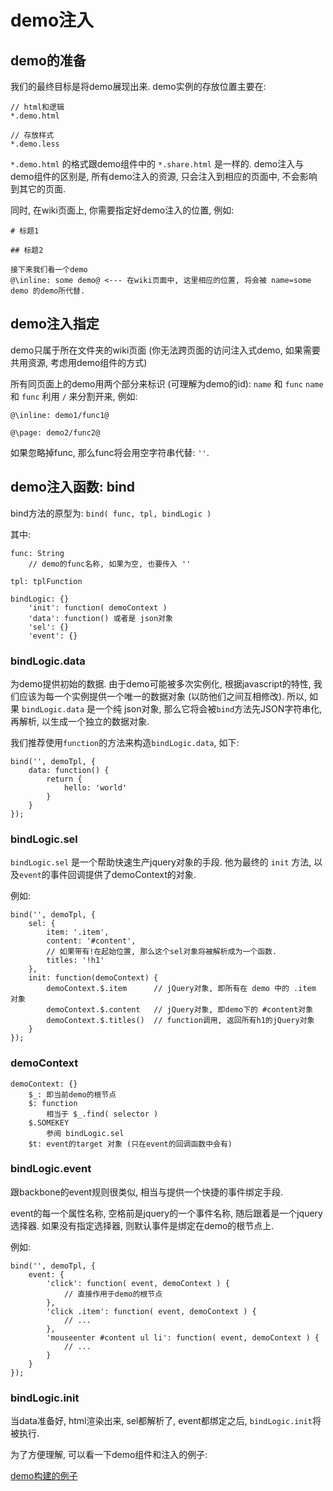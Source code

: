 # demo注入

## demo的准备

我们的最终目标是将demo展现出来. demo实例的存放位置主要在:

    // html和逻辑
    *.demo.html
    
    // 存放样式
    *.demo.less

`*.demo.html` 的格式跟demo组件中的 `*.share.html` 是一样的. demo注入与demo组件的区别是, 所有demo注入的资源, 只会注入到相应的页面中, 
不会影响到其它的页面.   

同时, 在wiki页面上, 你需要指定好demo注入的位置, 例如:

```
# 标题1

## 标题2

接下来我们看一个demo
@\inline: some demo@ <--- 在wiki页面中, 这里相应的位置, 将会被 name=some demo 的demo所代替.
```
    
## demo注入指定    

demo只属于所在文件夹的wiki页面 (你无法跨页面的访问注入式demo, 如果需要共用资源, 考虑用demo组件的方式)

所有同页面上的demo用两个部分来标识 (可理解为demo的id): `name` 和 `func`
`name` 和 `func` 利用 `/` 来分割开来, 例如:

```
@\inline: demo1/func1@

@\page: demo2/func2@
```

如果忽略掉func, 那么func将会用空字符串代替: `''`.

## demo注入函数: bind

bind方法的原型为: `bind( func, tpl, bindLogic )`

其中:

```
func: String 
    // demo的func名称, 如果为空, 也要传入 ''

tpl: tplFunction  

bindLogic: {}
    'init': function( demoContext )
    'data': function() 或者是 json对象
    'sel': {}
    'event': {}
```

### bindLogic.data

为demo提供初始的数据. 由于demo可能被多次实例化, 根据javascript的特性, 我们应该为每一个实例提供一个唯一的数据对象 (以防他们之间互相修改).
所以, 如果 `bindLogic.data` 是一个纯 json对象, 那么它将会被`bind`方法先JSON字符串化, 再解析, 以生成一个独立的数据对象.

我们推荐使用`function`的方法来构造`bindLogic.data`, 如下:

```
bind('', demoTpl, {
    data: function() {
        return {
            hello: 'world'
        }
    }
});
```

### bindLogic.sel

`bindLogic.sel` 是一个帮助快速生产jquery对象的手段. 他为最终的 `init` 方法, 以及`event`的事件回调提供了demoContext的对象.

例如:

```
bind('', demoTpl, {
    sel: {
        item: '.item',
        content: '#content',
        // 如果带有!在起始位置, 那么这个sel对象将被解析成为一个函数.
        titles: '!h1'
    },
    init: function(demoContext) {
        demoContext.$.item      // jQuery对象, 即所有在 demo 中的 .item 对象
        demoContext.$.content   // jQuery对象, 即demo下的 #content对象
        demoContext.$.titles()  // function调用, 返回所有h1的jQuery对象
    }
});
```

### demoContext

```
demoContext: {}
    $_: 即当前demo的根节点
    $: function
        相当于 $_.find( selector )
    $.SOMEKEY
        参阅 bindLogic.sel
    $t: event的target 对象 (只在event的回调函数中会有)
```
        

### bindLogic.event

跟backbone的event规则很类似, 相当与提供一个快捷的事件绑定手段. 

event的每一个属性名称, 空格前是jquery的一个事件名称, 随后跟着是一个jquery选择器. 
如果没有指定选择器, 则默认事件是绑定在demo的根节点上.

例如:

```
bind('', demoTpl, {
    event: {
        'click': function( event, demoContext ) {
            // 直接作用于demo的根节点
        },
        'click .item': function( event, demoContext ) {
            // ...
        },
        'mouseenter #content ul li': function( event, demoContext ) {
            // ...
        }
    }
});
```

### bindLogic.init

当data准备好, html渲染出来, sel都解析了, event都绑定之后, `bindLogic.init`将被执行.

为了方便理解, 可以看一下demo组件和注入的例子:

[demo构建的例子](../demo-example/index)






